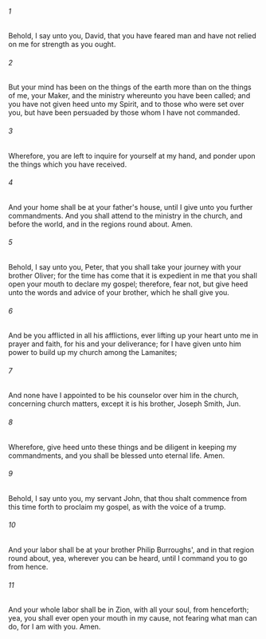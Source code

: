 ###### 1
Behold, I say unto you, David, that you have feared man and have not relied on me for strength as you ought.

###### 2
But your mind has been on the things of the earth more than on the things of me, your Maker, and the ministry whereunto you have been called; and you have not given heed unto my Spirit, and to those who were set over you, but have been persuaded by those whom I have not commanded.

###### 3
Wherefore, you are left to inquire for yourself at my hand, and ponder upon the things which you have received.

###### 4
And your home shall be at your father's house, until I give unto you further commandments. And you shall attend to the ministry in the church, and before the world, and in the regions round about. Amen.

###### 5
Behold, I say unto you, Peter, that you shall take your journey with your brother Oliver; for the time has come that it is expedient in me that you shall open your mouth to declare my gospel; therefore, fear not, but give heed unto the words and advice of your brother, which he shall give you.

###### 6
And be you afflicted in all his afflictions, ever lifting up your heart unto me in prayer and faith, for his and your deliverance; for I have given unto him power to build up my church among the Lamanites;

###### 7
And none have I appointed to be his counselor over him in the church, concerning church matters, except it is his brother, Joseph Smith, Jun.

###### 8
Wherefore, give heed unto these things and be diligent in keeping my commandments, and you shall be blessed unto eternal life. Amen.

###### 9
Behold, I say unto you, my servant John, that thou shalt commence from this time forth to proclaim my gospel, as with the voice of a trump.

###### 10
And your labor shall be at your brother Philip Burroughs', and in that region round about, yea, wherever you can be heard, until I command you to go from hence.

###### 11
And your whole labor shall be in Zion, with all your soul, from henceforth; yea, you shall ever open your mouth in my cause, not fearing what man can do, for I am with you. Amen.

